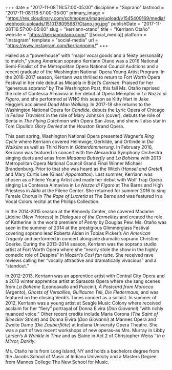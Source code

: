 +++
date = "2017-11-08T16:57:00-05:00"
discipline = "Soprano"
lastmod = "2017-11-08T16:57:00-05:00"
primary_image = "https://res.cloudinary.com/schmopera/image/upload/v1545409169/media/webhook-uploads/1510178095687/Otano.jpg.jpg"
publishDate = "2017-11-08T16:57:00-05:00"
slug = "kerriann-otano"
title = "Kerriann Otaño"
website = "https://kerriannotano.com/"
[[social_media]]
platform = "Instagram"
template = "social-media"
url = "https://www.instagram.com/kerriannomg/"
+++

Hailed as a “powerhouse” with “major vocal goods and a feisty personality to match,” young American soprano Kerriann Otano was a 2016 National Semi-Finalist of the Metropolitan Opera National Council Auditions and a recent graduate of the  Washington National Opera Young Artist Program. In the 2016-2017 season, Kerriann was thrilled to return to Fort Worth Opera Festival in her role debut as Micaëla in Bizet’s *Carmen*.  Praised for her “generous soprano” by The Washington Post, this fall Ms. Otaño reprised the role of Contessa Almaviva in her debut at Opera Memphis in *Le Nozze di Figaro*, and she performed at WNO this season as Kitty Hart in Jake Heggie’s acclaimed *Dead Man Walking*. In 2017-18 she returns to the Washington National Opera for *Candide*, debuts the Lyric Opera of Chicago in *Fellow Travelers* in the role of Mary Johnson (cover), debuts the role of Senta in *The Flying Dutchman* with Opera San Jose, and she will also star in Tom Cipullo’s *Glory Denied* at the Houston Grand Opera.

This past spring, Washington National Opera presented Wagner’s *Ring Cycle* where Kerriann covered Helmwige, Gerhilde, and Ortlinde in *Die Walküre* as well as Third Norn in *Götterdämmerung*. In February 2016, Kerriann was featured in concert with the Alexandria Symphony Orchestra singing duets and arias from *Madama Butterfly* and *La Bohème* with 2013 Metropolitan Opera National Council Grand Final Winner Michael Brandenburg. Prior to that she was heard as the Witch (*Hansel and Gretel*) and Mary Curtis Lee (Glass’ *Appomattox*). Last summer, Kerriann was chosen as a Filene Young Artist and made her debut with Wolf Trap Opera singing La Contessa Almaviva in *Le Nozze di Figaro* at The Barns and High Priestess in *Aïda* at the Filene Center. She returned for summer 2016 to sing Female Chorus in *The Rape of Lucretia* at The Barns and was featured in a Vocal Colors recital at the Phillips Collection.

In the 2014-2015 season at the Kennedy Center, she covered Madame Lidoine (New Prioress) in *Dialogues of the Carmelites* and created the role of Katherine in the world premiere of *Penny* by Douglas Pew. Ms. Otaño was seen in the summer of 2014 at the prestigious Glimmerglass Festival covering soprano lead Roberta Alden in Tobias Picker’s *An American Tragedy* and performed in concert alongside dramatic soprano Christine Goerke. During the 2013-2014 season, Kerriann was the soprano studio artist at Fort Worth Opera where she “nearly stole the show in the highly comedic role of Despina” in Mozart’s *Così fan tutte*. She received rave reviews calling her “vocally attractive and dramatically vivacious” and a “standout.”

In 2012-2013, Kerriann was an apprentice artist with Central City Opera and a 2013 winter apprentice artist at Sarasota Opera where she sang scenes from *La Bohème* (Leoncavallo and Puccini), *A Postcard from Morocco* (Argento), *Ghosts of Versailles*, *Guillaume Tell*, *Die Fledermaus*, and was featured on the closing Verdi’s Times concert as a soloist. In summer of 2012, Kerriann was a young artist at Seagle Music Colony where received acclaim for her “fiery” portrayal of Donna Elvira (*Don Giovanni*) “with richly nuanced voice.” Other recent credits include Maria Corona (*The Saint of Bleecker Street*) and Donna Elvira (*Don Giovanni*) at Mannes Opera and Zweite Dame (*Die Zauberflöte*) at Indiana University Opera Theatre. She was a part of two recent workshops of new operas–as Mrs. Murray in Libby Larsen’s *A Wrinkle in Time* and as Elaine in Act 2 of Christopher Weiss ‘ *In a Mirror, Darkly*.

Ms. Otaño hails from Long Island, NY and holds a bachelors degree from the Jacobs School of Music at Indiana University and a Masters Degree from Mannes College The New School for Music.
